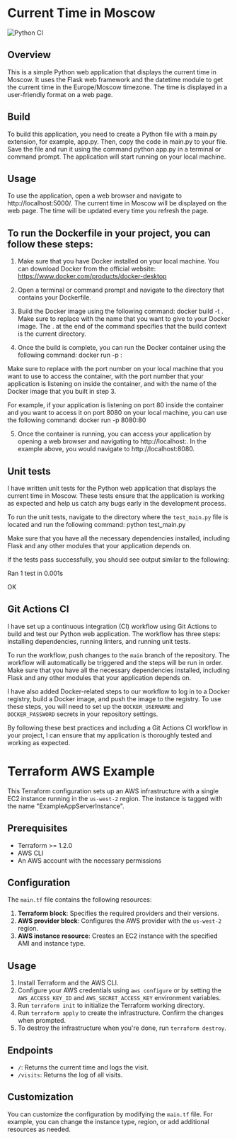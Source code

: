 # Current Time in Moscow

![Python CI](https://github.com/haraphat01/moscow_time/workflows/Python%20CI/badge.svg)


## Overview
This is a simple Python web application that displays the current time in Moscow. It uses the Flask web framework and the datetime module to get the current time in the Europe/Moscow timezone. The time is displayed in a user-friendly format on a web page.

## Build
To build this application, you need to create a Python file with a main.py extension, for example, app.py. Then, copy the code in main.py to your file. Save the file and run it using the command python app.py in a terminal or command prompt. 
The application will start running on your local machine.

## Usage
To use the application, open a web browser and navigate to http://localhost:5000/. The current time in Moscow will be displayed on the web page. The time will be updated every time you refresh the page.

## To run the Dockerfile in your project, you can follow these steps:

1. Make sure that you have Docker installed on your local machine. You can download Docker from the official website: https://www.docker.com/products/docker-desktop

2. Open a terminal or command prompt and navigate to the directory that contains your Dockerfile.

3. Build the Docker image using the following command:
    docker build -t <image-name> .
    Make sure to replace <image-name> with the name that you want to give to your Docker image. The . at the end of the command specifies that the build context is the current directory.

4. Once the build is complete, you can run the Docker container using the following command:
    docker run -p <host-port>:<container-port> <image-name>

Make sure to replace <host-port> with the port number on your local machine that you want to use to access the container, <container-port> with the port number that your application is listening on inside the container, and <image-name> with the name of the Docker image that you built in step 3.

For example, if your application is listening on port 80 inside the container and you want to access it on port 8080 on your local machine, you can use the following command:
    docker run -p 8080:80 <image-name>

5. Once the container is running, you can access your application by opening a web browser and navigating to http://localhost:<host-port>. In the example above, you would navigate to http://localhost:8080.

## Unit tests

I have written unit tests for the Python web application that displays the current time in Moscow. These tests ensure that the application is working as expected and help us catch any bugs early in the development process.

To run the unit tests, navigate to the directory where the `test_main.py` file is located and run the following command:
python test_main.py


Make sure that you have all the necessary dependencies installed, including Flask and any other modules that your application depends on.

If the tests pass successfully, you should see output similar to the following:

Ran 1 test in 0.001s

OK


## Git Actions CI

I have set up a continuous integration (CI) workflow using Git Actions to build and test our Python web application. The workflow has three steps: installing dependencies, running linters, and running unit tests.

To run the workflow, push changes to the `main` branch of the repository. The workflow will automatically be triggered and the steps will be run in order. Make sure that you have all the necessary dependencies installed, including Flask and any other modules that your application depends on.

I have also added Docker-related steps to our workflow to log in to a Docker registry, build a Docker image, and push the image to the registry. To use these steps, you will need to set up the `DOCKER_USERNAME` and `DOCKER_PASSWORD` secrets in your repository settings.

By following these best practices and including a Git Actions CI workflow in your project, I can ensure that my application is thoroughly tested and working as expected.

# Terraform AWS Example

This Terraform configuration sets up an AWS infrastructure with a single EC2 instance running in the `us-west-2` region. The instance is tagged with the name "ExampleAppServerInstance".

## Prerequisites

- Terraform >= 1.2.0
- AWS CLI
- An AWS account with the necessary permissions

## Configuration

The `main.tf` file contains the following resources:

1. **Terraform block**: Specifies the required providers and their versions.
2. **AWS provider block**: Configures the AWS provider with the `us-west-2` region.
3. **AWS instance resource**: Creates an EC2 instance with the specified AMI and instance type.


## Usage

1. Install Terraform and the AWS CLI.
2. Configure your AWS credentials using `aws configure` or by setting the `AWS_ACCESS_KEY_ID` and `AWS_SECRET_ACCESS_KEY` environment variables.
3. Run `terraform init` to initialize the Terraform working directory.
4. Run `terraform apply` to create the infrastructure. Confirm the changes when prompted.
5. To destroy the infrastructure when you're done, run `terraform destroy`.

## Endpoints

- `/`: Returns the current time and logs the visit.
- `/visits`: Returns the log of all visits.
## Customization

You can customize the configuration by modifying the `main.tf` file. For example, you can change the instance type, region, or add additional resources as needed.
